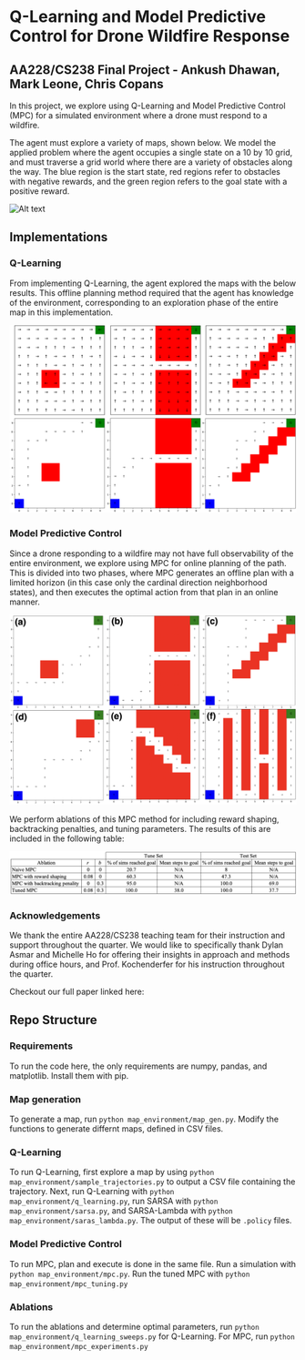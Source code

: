 # Q-Learning and Model Predictive Control for Drone Wildfire Response
## AA228/CS238 Final Project - Ankush Dhawan, Mark Leone, Chris Copans

In this project, we explore using Q-Learning and Model Predictive Control (MPC) for a simulated environment where a drone must respond to a wildfire. 

The agent must explore a variety of maps, shown below. We model the applied problem where the agent occupies a single state on a 10 by 10 grid, and must traverse a grid world where there are a variety of obstacles along the way. The blue region is the start state, red regions refer to obstacles with negative rewards, and the green region refers to the goal state with a positive reward.

![Alt text](map_environment/map_imgs/blank_maps.png)

## Implementations

### Q-Learning
From implementing Q-Learning, the agent explored the maps with the below results. This offline planning method required that the agent has knowledge of the environment, corresponding to an exploration phase of the entire map in this implementation.

![Alt text](map_environment/map_imgs/q_learning_results.png)

### Model Predictive Control
Since a drone responding to a wildfire may not have full observability of the entire environment, we explore using MPC for online planning of the path. This is divided into two phases, where MPC generates an offline plan with a limited horizon (in this case only the cardinal direction neighborhood states), and then executes the optimal action from that plan in an online manner. 

![Alt text](map_environment/map_imgs/mpc_results.png)

We perform ablations of this MPC method for including reward shaping, backtracking penalties, and tuning parameters. The results of this are included in the following table: 

![Alt text](map_environment/map_imgs/mpc_ablations_table.png)

### Acknowledgements
We thank the entire AA228/CS238 teaching team for their instruction and support throughout the quarter. We would like to specifically thank Dylan Asmar and Michelle Ho for offering their insights in approach and methods during office hours, and Prof. Kochenderfer for his instruction throughout the quarter.

Checkout our full paper linked here: 

## Repo Structure
### Requirements
To run the code here, the only requirements are numpy, pandas, and matplotlib. Install them with pip.

### Map generation
To generate a map, run ``python map_environment/map_gen.py``. Modify the functions to generate differnt maps, defined in CSV files.

### Q-Learning
To run Q-Learning, first explore a map by using ``python map_environment/sample_trajectories.py`` to output a CSV file containing the trajectory. Next, run Q-Learning with ``python map_environment/q_learning.py``, run SARSA with ``python map_environment/sarsa.py``, and SARSA-Lambda with ``python map_environment/saras_lambda.py``. The output of these will be ``.policy`` files. 

### Model Predictive Control
To run MPC, plan and execute is done in the same file. Run a simulation with ``python map_environment/mpc.py``. Run the tuned MPC with ``python map_environment/mpc_tuning.py``

### Ablations
To run the ablations and determine optimal parameters, run ``python map_environment/q_learning_sweeps.py`` for Q-Learning. For MPC, run ``python map_environment/mpc_experiments.py``



